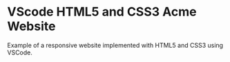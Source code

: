 # VScode HTML5 and CSS3 Acme Website
Example of a responsive website implemented with HTML5 and CSS3 using VSCode.
